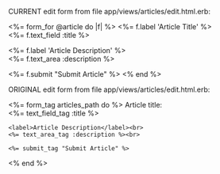 CURRENT edit form from file app/views/articles/edit.html.erb:

<%= form_for @article do |f| %>
  <%= f.label 'Article Title' %><br>
  <%= f.text_field :title %><br>
 
  <%= f.label 'Article Description' %><br>
  <%= f.text_area :description %><br>
 
  <%= f.submit "Submit Article" %>
<% end %>


ORIGINAL edit form from file app/views/articles/edit.html.erb:

<%= form_tag articles_path do %>
    <label>Article title:</label><br>
    <%= text_field_tag :title %><br>
   
    <label>Article Description</label><br>
    <%= text_area_tag :description %><br>
   
    <%= submit_tag "Submit Article" %>
<% end %>